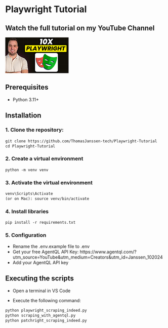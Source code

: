 <h1>Playwright Tutorial</h1>

<h2>Watch the full tutorial on my YouTube Channel</h2>
<div>

<a href="https://www.youtube.com/watch?v=afobK3UbTeE">
    <img src="thumbnail_small.png" alt="Thomas Janssen Youtube" width="200"/>
</a>
</div>

<h2>Prerequisites</h2>
<ul>
  <li>Python 3.11+</li>
</ul>

<h2>Installation</h2>
<h3>1. Clone the repository:</h3>

```
git clone https://github.com/ThomasJanssen-tech/Playwright-Tutorial
cd Playwright-Tutorial
```

<h3>2. Create a virtual environment</h3>

```
python -m venv venv
```

<h3>3. Activate the virtual environment</h3>

```
venv\Scripts\Activate
(or on Mac): source venv/bin/activate
```

<h3>4. Install libraries</h3>

```
pip install -r requirements.txt
```

<h3>5. Configuration</h3>
<ul>
<li>Rename the .env.example file to .env</li>
<li>Get your free AgentQL API Key: https://www.agentql.com/?utm_source=YouTube&utm_medium=Creators&utm_id=Janssen_102024</li>
<li>Add your AgentQL API key</li>
</ul>

<h2>Executing the scripts</h2>

- Open a terminal in VS Code

- Execute the following command:

```
python playwright_scraping_indeed.py
python scraping_with_agentql.py
python patchright_scraping_indeed.py
```
